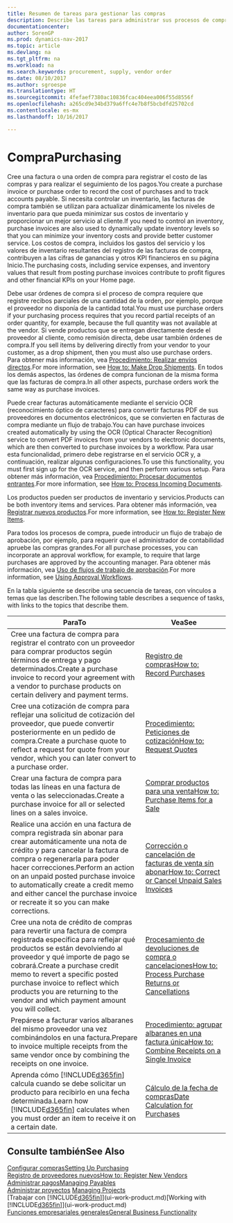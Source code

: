 ```yaml
---
title: Resumen de tareas para gestionar las compras
description: Describe las tareas para administrar sus procesos de compra o aprovisionamiento, incluido el modo en que funcionan las facturas de compra y los pedidos de compra.
documentationcenter: 
author: SorenGP
ms.prod: dynamics-nav-2017
ms.topic: article
ms.devlang: na
ms.tgt_pltfrm: na
ms.workload: na
ms.search.keywords: procurement, supply, vendor order
ms.date: 08/10/2017
ms.author: sgroespe
ms.translationtype: HT
ms.sourcegitcommit: 4fefaef7380ac10836fcac404eea006f55d8556f
ms.openlocfilehash: a265cd9e34bd379a6ffc4e7b8f5bcbdfd25702cd
ms.contentlocale: es-mx
ms.lasthandoff: 10/16/2017

---
```

# <a name="purchasing"></a><span data-ttu-id="9187a-103">Compra</span><span class="sxs-lookup"><span data-stu-id="9187a-103">Purchasing</span></span>
<span data-ttu-id="9187a-104">Cree una factura o una orden de compra para registrar el costo de las compras y para realizar el seguimiento de los pagos.</span><span class="sxs-lookup"><span data-stu-id="9187a-104">You create a purchase invoice or purchase order to record the cost of purchases and to track accounts payable.</span></span> <span data-ttu-id="9187a-105">Si necesita controlar un inventario, las facturas de compra también se utilizan para actualizar dinámicamente los niveles de inventario para que pueda minimizar sus costos de inventario y proporcionar un mejor servicio al cliente.</span><span class="sxs-lookup"><span data-stu-id="9187a-105">If you need to control an inventory, purchase invoices are also used to dynamically update inventory levels so that you can minimize your inventory costs and provide better customer service.</span></span> <span data-ttu-id="9187a-106">Los costos de compra, incluidos los gastos del servicio y los valores de inventario resultantes del registro de las facturas de compra, contribuyen a las cifras de ganancias y otros KPI financieros en su página Inicio.</span><span class="sxs-lookup"><span data-stu-id="9187a-106">The purchasing costs, including service expenses, and inventory values that result from posting purchase invoices contribute to profit figures and other financial KPIs on your Home page.</span></span>

<span data-ttu-id="9187a-107">Debe usar órdenes de compra si el proceso de compra requiere que registre recibos parciales de una cantidad de la orden, por ejemplo, porque el proveedor no disponía de la cantidad total.</span><span class="sxs-lookup"><span data-stu-id="9187a-107">You must use purchase orders if your purchasing process requires that you record partial receipts of an order quantity, for example, because the full quantity was not available at the vendor.</span></span> <span data-ttu-id="9187a-108">Si vende productos que se entregan directamente desde el proveedor al cliente, como remisión directa, debe usar también órdenes de compra.</span><span class="sxs-lookup"><span data-stu-id="9187a-108">If you sell items by delivering directly from your vendor to your customer, as a drop shipment, then you must also use purchase orders.</span></span> <span data-ttu-id="9187a-109">Para obtener más información, vea [Procedimiento: Realizar envíos directos](sales-how-drop-shipment.md).</span><span class="sxs-lookup"><span data-stu-id="9187a-109">For more information, see [How to: Make Drop Shipments](sales-how-drop-shipment.md).</span></span> <span data-ttu-id="9187a-110">En todos los demás aspectos, las órdenes de compra funcionan de la misma forma que las facturas de compra.</span><span class="sxs-lookup"><span data-stu-id="9187a-110">In all other aspects, purchase orders work the same way as purchase invoices.</span></span>

<span data-ttu-id="9187a-111">Puede crear facturas automáticamente mediante el servicio OCR (reconocimiento óptico de caracteres) para convertir facturas PDF de sus proveedores en documentos electrónicos, que se convierten en facturas de compra mediante un flujo de trabajo.</span><span class="sxs-lookup"><span data-stu-id="9187a-111">You can have purchase invoices created automatically by using the OCR (Optical Character Recognition) service to convert PDF invoices from your vendors to electronic documents, which are then converted to purchase invoices by a workflow.</span></span> <span data-ttu-id="9187a-112">Para usar esta funcionalidad, primero debe registrarse en el servicio OCR y, a continuación, realizar algunas configuraciones.</span><span class="sxs-lookup"><span data-stu-id="9187a-112">To use this functionality, you must first sign up for the OCR service, and then perform various setup.</span></span> <span data-ttu-id="9187a-113">Para obtener más información, vea [Procedimiento: Procesar documentos entrantes](across-process-income-documents.md).</span><span class="sxs-lookup"><span data-stu-id="9187a-113">For more information, see [How to: Process Incoming Documents](across-process-income-documents.md).</span></span>      

<span data-ttu-id="9187a-114">Los productos pueden ser productos de inventario y servicios.</span><span class="sxs-lookup"><span data-stu-id="9187a-114">Products can be both inventory items and services.</span></span> <span data-ttu-id="9187a-115">Para obtener más información, vea [Registrar nuevos productos](inventory-how-register-new-items.md).</span><span class="sxs-lookup"><span data-stu-id="9187a-115">For more information, see [How to: Register New Items](inventory-how-register-new-items.md).</span></span>

<span data-ttu-id="9187a-116">Para todos los procesos de compra, puede introducir un flujo de trabajo de aprobación, por ejemplo, para requerir que el administrador de contabilidad apruebe las compras grandes.</span><span class="sxs-lookup"><span data-stu-id="9187a-116">For all purchase processes, you can incorporate an approval workflow, for example, to require that large purchases are approved by the accounting manager.</span></span> <span data-ttu-id="9187a-117">Para obtener más información, vea [Uso de flujos de trabajo de aprobación](across-how-use-approval-workflows.md).</span><span class="sxs-lookup"><span data-stu-id="9187a-117">For more information, see [Using Approval Workflows](across-how-use-approval-workflows.md).</span></span>

<span data-ttu-id="9187a-118">En la tabla siguiente se describe una secuencia de tareas, con vínculos a temas que las describen.</span><span class="sxs-lookup"><span data-stu-id="9187a-118">The following table describes a sequence of tasks, with links to the topics that describe them.</span></span>

| <span data-ttu-id="9187a-119">Para</span><span class="sxs-lookup"><span data-stu-id="9187a-119">To</span></span> | <span data-ttu-id="9187a-120">Vea</span><span class="sxs-lookup"><span data-stu-id="9187a-120">See</span></span> |
| --- | --- |
| <span data-ttu-id="9187a-121">Cree una factura de compra para registrar el contrato con un proveedor para comprar productos según términos de entrega y pago determinados.</span><span class="sxs-lookup"><span data-stu-id="9187a-121">Create a purchase invoice to record your agreement with a vendor to purchase products on certain delivery and payment terms.</span></span> |[<span data-ttu-id="9187a-122">Registro de compras</span><span class="sxs-lookup"><span data-stu-id="9187a-122">How to: Record Purchases</span></span>](purchasing-how-record-purchases.md) |
|<span data-ttu-id="9187a-123">Cree una cotización de compra para reflejar una solicitud de cotización del proveedor, que puede convertir posteriormente en un pedido de compra.</span><span class="sxs-lookup"><span data-stu-id="9187a-123">Create a purchase quote to reflect a request for quote from your vendor, which you can later convert to a purchase order.</span></span>|[<span data-ttu-id="9187a-124">Procedimiento: Peticiones de cotización</span><span class="sxs-lookup"><span data-stu-id="9187a-124">How to: Request Quotes</span></span>](purchasing-how-request-quotes.md)|
| <span data-ttu-id="9187a-125">Crear una factura de compra para todas las líneas en una factura de venta o las seleccionadas.</span><span class="sxs-lookup"><span data-stu-id="9187a-125">Create a purchase invoice for all or selected lines on a sales invoice.</span></span> |[<span data-ttu-id="9187a-126">Comprar productos para una venta</span><span class="sxs-lookup"><span data-stu-id="9187a-126">How to: Purchase Items for a Sale</span></span>](purchasing-how-purchase-products-sale.md) |
| <span data-ttu-id="9187a-127">Realice una acción en una factura de compra registrada sin abonar para crear automáticamente una nota de crédito y para cancelar la factura de compra o regenerarla para poder hacer correcciones.</span><span class="sxs-lookup"><span data-stu-id="9187a-127">Perform an action on an unpaid posted purchase invoice to automatically create a credit memo and either cancel the purchase invoice or recreate it so you can make corrections.</span></span> |[<span data-ttu-id="9187a-128">Corrección o cancelación de facturas de venta sin abonar</span><span class="sxs-lookup"><span data-stu-id="9187a-128">How to: Correct or Cancel Unpaid Sales Invoices</span></span>](purchasing-how-correct-cancel-unpaid-purchase-invoices.md) |
| <span data-ttu-id="9187a-129">Cree una nota de crédito de compras para revertir una factura de compra registrada específica para reflejar qué productos se están devolviendo al proveedor y qué importe de pago se cobrará.</span><span class="sxs-lookup"><span data-stu-id="9187a-129">Create a purchase credit memo to revert a specific posted purchase invoice to reflect which products you are returning to the vendor and which payment amount you will collect.</span></span> |[<span data-ttu-id="9187a-130">Procesamiento de devoluciones de compra o cancelaciones</span><span class="sxs-lookup"><span data-stu-id="9187a-130">How to: Process Purchase Returns or Cancellations</span></span>](purchasing-how-register-new-vendors.md) |
|<span data-ttu-id="9187a-131">Prepárese a facturar varios albaranes del mismo proveedor una vez combinándolos en una factura.</span><span class="sxs-lookup"><span data-stu-id="9187a-131">Prepare to invoice multiple receipts from the same vendor once by combining the receipts on one invoice.</span></span>|[<span data-ttu-id="9187a-132">Procedimiento: agrupar albaranes en una factura única</span><span class="sxs-lookup"><span data-stu-id="9187a-132">How to: Combine Receipts on a Single Invoice</span></span>](purchasing-how-to-combine-receipts.md)|
| <span data-ttu-id="9187a-133">Aprenda cómo [!INCLUDE[d365fin](includes/d365fin_md.md)] calcula cuando se debe solicitar un producto para recibirlo en una fecha determinada.</span><span class="sxs-lookup"><span data-stu-id="9187a-133">Learn how [!INCLUDE[d365fin](includes/d365fin_md.md)] calculates when you must order an item to receive it on a certain date.</span></span>|[<span data-ttu-id="9187a-134">Cálculo de la fecha de compras</span><span class="sxs-lookup"><span data-stu-id="9187a-134">Date Calculation for Purchases</span></span>](purchasing-date-calculation-for-purchases.md)|

## <a name="see-also"></a><span data-ttu-id="9187a-135">Consulte también</span><span class="sxs-lookup"><span data-stu-id="9187a-135">See Also</span></span>
[<span data-ttu-id="9187a-136">Configurar compras</span><span class="sxs-lookup"><span data-stu-id="9187a-136">Setting Up Purchasing</span></span>](purchasing-setup-purchasing.md)  
[<span data-ttu-id="9187a-137">Registro de proveedores nuevos</span><span class="sxs-lookup"><span data-stu-id="9187a-137">How to: Register New Vendors</span></span>](purchasing-how-register-new-vendors.md)  
[<span data-ttu-id="9187a-138">Administrar pagos</span><span class="sxs-lookup"><span data-stu-id="9187a-138">Managing Payables</span></span>](payables-manage-payables.md)  
<span data-ttu-id="9187a-139">[Administrar proyectos](projects-manage-projects.md)  </span><span class="sxs-lookup"><span data-stu-id="9187a-139">[Managing Projects](projects-manage-projects.md)  </span></span>  
<span data-ttu-id="9187a-140">[Trabajar con [!INCLUDE[d365fin](includes/d365fin_md.md)]](ui-work-product.md)</span><span class="sxs-lookup"><span data-stu-id="9187a-140">[Working with [!INCLUDE[d365fin](includes/d365fin_md.md)]](ui-work-product.md)</span></span>  
[<span data-ttu-id="9187a-141">Funciones empresariales generales</span><span class="sxs-lookup"><span data-stu-id="9187a-141">General Business Functionality</span></span>](ui-across-business-areas.md)

## 

